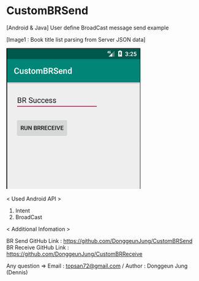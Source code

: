 # CustomBRSend

[Android & Java] User define BroadCast message send example

[Image1 : Book title list parsing from Server JSON data]

<div>
<img src="https://github.com/DonggeunJung/CustomBRSend/blob/master/CustomBRSend_Capture.png?raw=true width="400px"></img>
</div>


< Used Android API >
1. Intent
2. BroadCast


< Additional Infomation >

BR Send GitHub Link : https://github.com/DonggeunJung/CustomBRSend
BR Receive GitHub Link : https://github.com/DonggeunJung/CustomBRReceive

Any question => Email : topsan72@gmail.com / Author : Donggeun Jung (Dennis)
